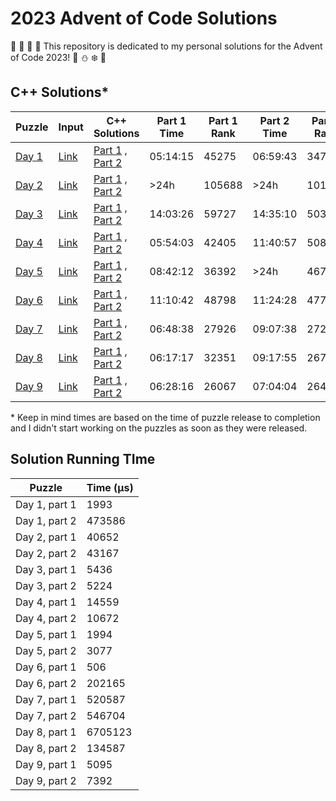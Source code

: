 # 2023 Advent of Code Solutions

🎄 🎅 🤶 🦌 This repository is dedicated to my personal solutions for the Advent of Code 2023! 🎁 ⛄ ❄️ 🍪

## C++ Solutions*

Puzzle | Input | C++ Solutions | Part 1 Time | Part 1 Rank | Part 2 Time | Part 2 Rank |
------ | ----- | ------------- | ----------- | ----------- | ----------- | ----------- |
[Day 1](https://adventofcode.com/2023/day/1)| [Link](https://github.com/robyntiger/AoC-2023/blob/main/Input%20Files/day_1.txt) | [Part 1](https://github.com/robyntiger/AoC-2023/blob/main/C%2B%2B%20Solutions/day_1a.cpp) , [Part 2](https://github.com/robyntiger/AoC-2023/blob/main/C%2B%2B%20Solutions/day_1b.cpp) | 05:14:15 | 45275 | 06:59:43 | 34771 |
[Day 2](https://adventofcode.com/2023/day/2)| [Link](https://github.com/robyntiger/AoC-2023/blob/main/Input%20Files/day_2.txt) | [Part 1](https://github.com/robyntiger/AoC-2023/blob/main/C%2B%2B%20Solutions/day_2a.cpp) , [Part 2](https://github.com/robyntiger/AoC-2023/blob/main/C%2B%2B%20Solutions/day_2b.cpp) | >24h | 105688 | >24h | 101880 |
[Day 3](https://adventofcode.com/2023/day/3)| [Link](https://github.com/robyntiger/AoC-2023/blob/main/Input%20Files/day_3.txt) | [Part 1](https://github.com/robyntiger/AoC-2023/blob/main/C%2B%2B%20Solutions/day_3a.cpp) , [Part 2](https://github.com/robyntiger/AoC-2023/blob/main/C%2B%2B%20Solutions/day_3b.cpp) | 14:03:26 | 59727 | 14:35:10 | 50361 |
[Day 4](https://adventofcode.com/2023/day/4)| [Link](https://github.com/robyntiger/AoC-2023/blob/main/Input%20Files/day_4.txt) | [Part 1](https://github.com/robyntiger/AoC-2023/blob/main/C%2B%2B%20Solutions/day_4a.cpp) , [Part 2](https://github.com/robyntiger/AoC-2023/blob/main/C%2B%2B%20Solutions/day_4b.cpp) | 05:54:03 | 42405 | 11:40:57 | 50819 |
[Day 5](https://adventofcode.com/2023/day/5)| [Link](https://github.com/robyntiger/AoC-2023/blob/main/Input%20Files/day_5.txt) | [Part 1](https://github.com/robyntiger/AoC-2023/blob/main/C%2B%2B%20Solutions/day_5a.cpp) , [Part 2](https://github.com/robyntiger/AoC-2023/blob/main/C%2B%2B%20Solutions/day_5b.cpp) | 08:42:12 | 36392 | >24h | 46762 |
[Day 6](https://adventofcode.com/2023/day/6)| [Link](https://github.com/robyntiger/AoC-2023/blob/main/Input%20Files/day_6.txt) | [Part 1](https://github.com/robyntiger/AoC-2023/blob/main/C%2B%2B%20Solutions/day_6a.cpp) , [Part 2](https://github.com/robyntiger/AoC-2023/blob/main/C%2B%2B%20Solutions/day_6b.cpp) | 11:10:42 | 48798 | 11:24:28 | 47771 |
[Day 7](https://adventofcode.com/2023/day/7)| [Link](https://github.com/robyntiger/AoC-2023/blob/main/Input%20Files/day_7.txt) | [Part 1](https://github.com/robyntiger/AoC-2023/blob/main/C%2B%2B%20Solutions/day_7a.cpp) , [Part 2](https://github.com/robyntiger/AoC-2023/blob/main/C%2B%2B%20Solutions/day_7b.cpp) | 06:48:38 | 27926 | 09:07:38 | 27276 |
[Day 8](https://adventofcode.com/2023/day/8)| [Link](https://github.com/robyntiger/AoC-2023/blob/main/Input%20Files/day_8.txt) | [Part 1](https://github.com/robyntiger/AoC-2023/blob/main/C%2B%2B%20Solutions/day_8a.cpp) , [Part 2](https://github.com/robyntiger/AoC-2023/blob/main/C%2B%2B%20Solutions/day_8b.cpp) | 06:17:17 | 32351 | 09:17:55 | 26771 |
[Day 9](https://adventofcode.com/2023/day/9)| [Link](https://github.com/robyntiger/AoC-2023/blob/main/Input%20Files/day_9.txt) | [Part 1](https://github.com/robyntiger/AoC-2023/blob/main/C%2B%2B%20Solutions/day_9a.cpp) , [Part 2](https://github.com/robyntiger/AoC-2023/blob/main/C%2B%2B%20Solutions/day_9b.cpp) | 06:28:16 | 26067 | 07:04:04 | 26428 |

\* Keep in mind times are based on the time of puzzle release to completion and I didn't start working on the puzzles as soon as they were released.

## Solution Running TIme

Puzzle | Time (μs) |
------ | --------- |
Day 1, part 1 | 1993 |
Day 1, part 2 | 473586 |
Day 2, part 1 | 40652 |
Day 2, part 2 | 43167 |
Day 3, part 1 | 5436 |
Day 3, part 2 | 5224 |
Day 4, part 1 | 14559 |
Day 4, part 2 | 10672 |
Day 5, part 1 | 1994 |
Day 5, part 2 | 3077 |
Day 6, part 1 | 506 |
Day 6, part 2 | 202165 |
Day 7, part 1 | 520587 |
Day 7, part 2 | 546704 |
Day 8, part 1 | 6705123 |
Day 8, part 2 | 134587 |
Day 9, part 1 | 5095 |
Day 9, part 2 | 7392 |



